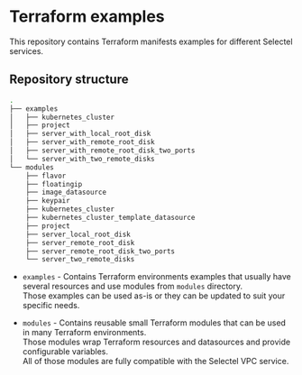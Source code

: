 # Terraform examples

This repository contains Terraform manifests examples for different Selectel
services.

## Repository structure

```bash
.
├── examples                                  
│   ├── kubernetes_cluster
│   ├── project
│   ├── server_with_local_root_disk
│   ├── server_with_remote_root_disk
│   ├── server_with_remote_root_disk_two_ports 
│   └── server_with_two_remote_disks
└── modules
    ├── flavor
    ├── floatingip
    ├── image_datasource
    ├── keypair
    ├── kubernetes_cluster
    ├── kubernetes_cluster_template_datasource
    ├── project
    ├── server_local_root_disk
    ├── server_remote_root_disk
    ├── server_remote_root_disk_two_ports
    └── server_two_remote_disks
```

  * `examples` - Contains Terraform environments examples that usually have
  several resources and use modules from `modules` directory.  
  Those examples can be used as-is or they can be updated to suit your specific
  needs.

  * `modules` - Contains reusable small Terraform modules that can be used in
  many Terraform environments.  
  Those modules wrap Terraform resources and datasources and provide
  configurable variables.  
  All of those modules are fully compatible with the Selectel VPC service.
